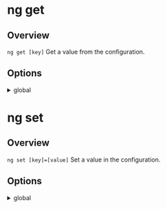<!-- Links in /docs/documentation should NOT have `.md` at the end, because they end up in our wiki at release. -->

# ng get

## Overview
`ng get [key]` Get a value from the configuration.

## Options
<details>
  <summary>global</summary>
  <p>
    `--global` _default value: false_
  </p>
  <p>
    Get the value in the global configuration (in your home directory).
  </p>
</details>


# ng set

## Overview
`ng set [key]=[value]` Set a value in the configuration.

## Options
<details>
  <summary>global</summary>
  <p>
    `--global` _default value: false_
  </p>
  <p>
    Get the value in the global configuration (in your home directory).
  </p>
</details>

